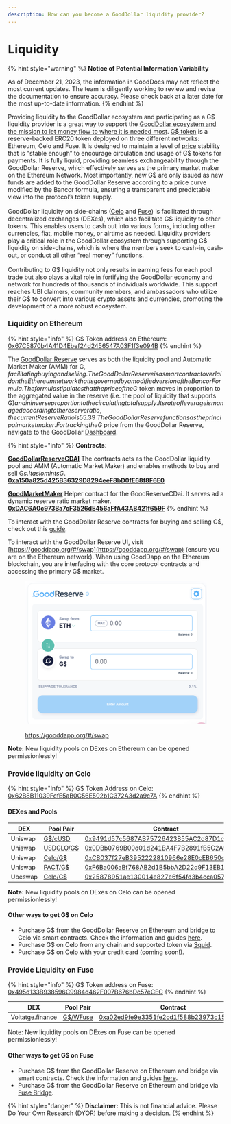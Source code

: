 ```yaml
---
description: How can you become a GoodDollar liquidity provider?
---
```


# Liquidity

{% hint style="warning" %}
**Notice of Potential Information Variability**

As of December 21, 2023, the information in GoodDocs may not reflect the most current updates. The team is diligently working to review and revise the documentation to ensure accuracy. Please check back at a later date for the most up-to-date information.
{% endhint %}

Providing liquidity to the GoodDollar ecosystem and participating as a G$ liquidity provider is a great way to support the [GoodDollar ecosystem and the mission to let money flow to where it is needed most](https://whitepaper.gooddollar.org). [G$ token](https://docs.gooddollar.org/tokenomics) is a reserve-backed ERC20 token deployed on three different networks: Ethereum, Celo and Fuse. It is designed to maintain a level of [price](https://dashboard.gooddollar.org/) stability that is "stable enough” to encourage circulation and usage of G$ tokens for payments. It is fully liquid, providing seamless exchangeability through the GoodDollar Reserve, which effectively serves as the primary market maker on the Ethereum Network. Most importantly, new G$ are only issued as new funds are added to the GoodDollar Reserve according to a price curve modified by the Bancor formula, ensuring a transparent and predictable view into the protocol’s token supply. \
\
GoodDollar liquidity on side-chains ([Celo](liquidity.md#provide-liquidity-on-celo) and [Fuse](liquidity.md#provide-liquidity-on-fuse)) is facilitated through decentralized exchanges (DEXes), which also facilitate G$ liquidity to other tokens. This enables users to cash out into various forms, including other currencies, fiat, mobile money, or airtime as needed. Liquidity providers play a critical role in the GoodDollar ecosystem through supporting G$ liquidity on side-chains, which is where the members seek to cash-in, cash-out, or conduct all other “real money” functions.\
\
Contributing to G$ liquidity not only results in earning fees for each pool trade but also plays a vital role in fortifying the GoodDollar economy and network for hundreds of thousands of individuals worldwide. This support reaches UBI claimers, community members, and ambassadors who utilize their G$ to convert into various crypto assets and currencies, promoting the development of a more robust ecosystem.

### Liquidity on Ethereum

{% hint style="info" %}
G$ Token address on Ethereum: [0x67C5870b4A41D4Ebef24d2456547A03F1f3e094B](https://etherscan.io/address/0x67C5870b4A41D4Ebef24d2456547A03F1f3e094B)
{% endhint %}

The [GoodDollar Reserve](https://docs.gooddollar.org/protocol-v3-documentation/core-contracts-and-api/goodreservecdai) serves as both the liquidity pool and Automatic Market Maker (AMM) for G$, facilitating buying and selling. The GoodDollar Reserve is a smart contract overlaid on the Ethereum network that is governed by a modified version of the Bancor Formula. The formula stipulates that the price of the G$ token moves in proportion to the aggregated value in the reserve (i.e. the pool of liquidity that supports G$) and in inverse proportion to the circulating total supply. Its rate of leverage is managed according to the reserve ratio, the current Reserve Ratio is 55.39% and declining 15% per year. \
\
The GoodDollar Reserve functions as the principal market maker. For tracking the G$ price from the GoodDollar Reserve, navigate to the GoodDollar [Dashboard](https://dashboard.gooddollar.org/).

{% hint style="info" %}
**Contracts:**

[**GoodDollarReserveCDAI**](https://docs.gooddollar.org/protocol-v3-documentation/previous-protocol-versions/protocol-v2/core-contracts-and-api/goodreservecdai) The contracts acts as the GoodDollar liquidity pool and AMM (Automatic Market Maker) and enables methods to buy and sell G$s. It aslo mints G$. \
[**0xa150a825d425B36329D8294eeF8bD0fE68f8F6E0**](https://etherscan.io/address/0xa150a825d425B36329D8294eeF8bD0fE68f8F6E0)

[**GoodMarketMaker**](https://docs.gooddollar.org/protocol-v3-documentation/previous-protocol-versions/protocol-v2/core-contracts-and-api/goodmarketmaker) Helper contract for the GoodReserveCDai. It serves ad a dynamic reserve ratio market maker. [**0xDAC6A0c973Ba7cF3526dE456aFfA43AB421f659F**](https://etherscan.io/address/0xDAC6A0c973Ba7cF3526dE456aFfA43AB421f659F)
{% endhint %}

To interact with the GoodDollar Reserve contracts for buying and selling G$, check out this [guide](https://docs.gooddollar.org/user-guides/buy-and-sell-gusd).

To interact with the GoodDollar Reserve UI, visit [https://gooddapp.org/#/swap](https://gooddapp.org/#/swap) (ensure you are on the Ethereum network). When using GoodDapp on the Ethereum blockchain, you are interfacing with the core protocol contracts and accessing the primary G$ market.

<figure><img src=".gitbook/assets/Captura de Pantalla 2023-11-15 a las 18.45.15.png" alt=""><figcaption><p><a href="https://gooddapp.org/#/swap">https://gooddapp.org/#/swap </a></p></figcaption></figure>

**Note:** New liquidity pools on DExes on Ethereum can be opened permissionlessly!

### Provide liquidity on Celo

{% hint style="info" %}
G$ Token Address on Celo: [0x62B8B11039FcfE5aB0C56E502b1C372A3d2a9c7A](https://explorer.celo.org/mainnet/address/0x62B8B11039FcfE5aB0C56E502b1C372A3d2a9c7A)
{% endhint %}

#### DEXes and Pools

| DEX     | Pool Pair                                                                                     | Contract                                                                                                                           |
| ------- | --------------------------------------------------------------------------------------------- | ---------------------------------------------------------------------------------------------------------------------------------- |
| Uniswap | [G$/cUSD](https://info.uniswap.org/#/celo/pools/0x9491d57c5687ab75726423b55ac2d87d1cda2c3f)   | [0x9491d57c5687AB75726423B55AC2d87D1cDa2c3F](https://celoscan.io/address/0x9491d57c5687ab75726423b55ac2d87d1cda2c3f)               |
| Uniswap | [USDGLO/G$](https://info.uniswap.org/#/celo/pools/0x0dbb0769b00d01d241ba4f7b2891fb5c2a975d51) | [0x0DBb0769B00d01d241BA4F7B2891fB5C2A975D51](https://celoscan.io/address/0x0dbb0769b00d01d241ba4f7b2891fb5c2a975d51)               |
| Uniswap | [Celo/G$](https://info.uniswap.org/#/celo/pools/0xcb037f27eb3952222810966e28e0ceb650c65cd9)   | [0xCB037f27eB3952222810966e28E0cEB650c65CD9](https://celoscan.io/address/0xcb037f27eb3952222810966e28e0ceb650c65cd9)               |
| Uniswap | [PACT/G$](https://info.uniswap.org/#/celo/pools/0xf6ba006abf768ab2d1b5bba2d22d9f13eb1269d4)   | [0xF6Ba006aBf768AB2d1B5bbA2D22d9F13EB1269d4](https://celoscan.io/address/0xf6ba006abf768ab2d1b5bba2d22d9f13eb1269d4)               |
| Ubeswap | [Celo/G$](https://info.ubeswap.org/pair/0x25878951ae130014e827e6f54fd3b4cca057a7e8)           | [0x25878951ae130014e827e6f54fd3b4cca057a7e8](https://explorer.celo.org/mainnet/address/0x25878951ae130014E827e6f54fd3B4CCa057a7e8) |

**Note:** New liquidity pools on DExes on Celo can be opened permissionlessly!

#### Other ways to get G$ on Celo

* Purchase G$ from the GoodDollar Reserve on Ethereum and bridge to Celo via smart contracts. Check the information and guides [here](https://docs.gooddollar.org/user-guides/bridge-gooddollars).
* Purchase G$ on Celo from any chain and supported token via [Squid](https://app.squidrouter.com/).
* Purchase G$ on Celo with your credit card (coming soon!).

### Provide Liquidity on Fuse

{% hint style="info" %}
G$ Token address on Fuse: [0x495d133B938596C9984d462F007B676bDc57eCEC](https://explorer.fuse.io/address/0x495d133B938596C9984d462F007B676bDc57eCEC/transactions)
{% endhint %}

| DEX              | Pool Pair                                                                                                                                     | Contract                                                                                                                 |
| ---------------- | --------------------------------------------------------------------------------------------------------------------------------------------- | ------------------------------------------------------------------------------------------------------------------------ |
| Voltatge.finance | [G$/WFuse](https://app.voltage.finance/index.html#/add/0x0be9e53fd7edac9f859882afdda116645287c629/0x495d133b938596c9984d462f007b676bdc57ecec) | [0xa02ed9fe9e3351fe2cd1f588b23973c1542dcbc](https://explorer.fuse.io/address/0xa02ed9fe9e3351fe2cd1f588b23973c1542dcbcc) |

Note: New liquidity pools on DExes on Fuse can be opened permissionlessly!

#### Other ways to get G$ on Fuse

* Purchase G$ from the GoodDollar Reserve on Ethereum and bridge via smart contracts. Check the information and guides [here](https://docs.gooddollar.org/user-guides/bridge-gooddollars).
* Purchase G$ from the GoodDollar Reserve on Ethereum and bridge via [Fuse Bridge](https://app.voltage.finance/index.html#/bridge).

{% hint style="danger" %}
**Disclaimer:** This is not financial advice. Please Do Your Own Research (DYOR) before making a decision.
{% endhint %}
